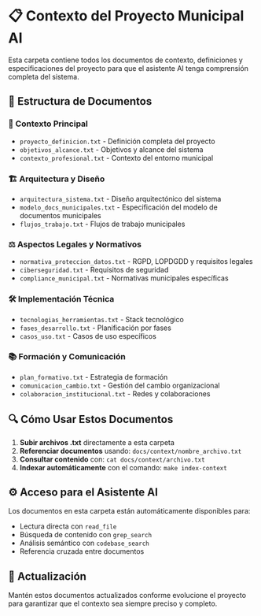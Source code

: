 # 📋 Contexto del Proyecto Municipal AI

Esta carpeta contiene todos los documentos de contexto, definiciones y especificaciones del proyecto para que el asistente AI tenga comprensión completa del sistema.

## 📁 Estructura de Documentos

### 🎯 Contexto Principal
- `proyecto_definicion.txt` - Definición completa del proyecto
- `objetivos_alcance.txt` - Objetivos y alcance del sistema
- `contexto_profesional.txt` - Contexto del entorno municipal

### 🏗️ Arquitectura y Diseño
- `arquitectura_sistema.txt` - Diseño arquitectónico del sistema
- `modelo_docs_municipales.txt` - Especificación del modelo de documentos municipales
- `flujos_trabajo.txt` - Flujos de trabajo municipales

### ⚖️ Aspectos Legales y Normativos
- `normativa_proteccion_datos.txt` - RGPD, LOPDGDD y requisitos legales
- `ciberseguridad.txt` - Requisitos de seguridad
- `compliance_municipal.txt` - Normativas municipales específicas

### 🛠️ Implementación Técnica
- `tecnologias_herramientas.txt` - Stack tecnológico
- `fases_desarrollo.txt` - Planificación por fases
- `casos_uso.txt` - Casos de uso específicos

### 📚 Formación y Comunicación
- `plan_formativo.txt` - Estrategia de formación
- `comunicacion_cambio.txt` - Gestión del cambio organizacional
- `colaboracion_institucional.txt` - Redes y colaboraciones

## 🔍 Cómo Usar Estos Documentos

1. **Subir archivos .txt** directamente a esta carpeta
2. **Referenciar documentos** usando: `docs/context/nombre_archivo.txt`
3. **Consultar contenido** con: `cat docs/context/archivo.txt`
4. **Indexar automáticamente** con el comando: `make index-context`

## ⚙️ Acceso para el Asistente AI

Los documentos en esta carpeta están automáticamente disponibles para:
- Lectura directa con `read_file`
- Búsqueda de contenido con `grep_search`
- Análisis semántico con `codebase_search`
- Referencia cruzada entre documentos

## 🔄 Actualización

Mantén estos documentos actualizados conforme evolucione el proyecto para garantizar que el contexto sea siempre preciso y completo. 